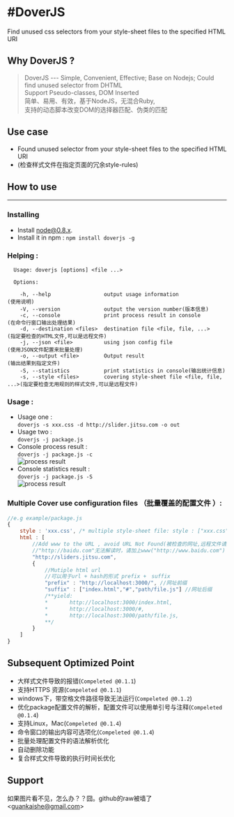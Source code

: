 #DoverJS
========
Find unused css selectors from your style-sheet files to the specified HTML URI
## Why DoverJS ?
> DoverJS --- Simple, Convenient, Effective; Base on Nodejs; Could find unused selector from DHTML <br />
> Support Pseudo-classes, DOM Inserted <br />
> 简单、易用、有效，基于NodeJS，无混合Ruby, <br />
> 支持的动态脚本改变DOM的选择器匹配、伪类的匹配

## Use case

- Found unused selector from your style-sheet files to the specified HTML URI
- (检查样式文件在指定页面的冗余style-rules)

## How to use
---
### Installing

* Install [node@0.8.x](http://nodejs.org).
* Install it in npm :
        `npm install doverjs -g`
    
### Helping : 

    
      Usage: doverjs [options] <file ...>
    
      Options:
      
        -h, --help                 output usage information             (使用说明)
        -V, --version              output the version number(版本信息)
        -c, --console              print process result in console      (在命令行窗口输出处理结果)
        -d, --destination <files>  destination file <file, file, ...>   (指定要检查的HTML文件,可以是远程文件)
        -j, --json <file>          using json config file               (使用JSON文件配置来批量处理)
        -o, --output <file>        Output result                        (输出结果到指定文件)
        -S, --statistics           print statistics in console(输出统计信息)
        -s, --style <files>        covering style-sheet file <file, file, ...>(指定要检查无用规则的样式文件,可以是远程文件)

### Usage :
    
*    Usage one :<br />
        `doverjs -s xxx.css -d http://slider.jitsu.com -o out`
*    Usage two :<br />
        `doverjs -j package.js`
*    Console process result :<br />
        `doverjs -j package.js -c`<br />
    ![process result](https://raw.github.com/switer/resource/master/process_result.png)
*    Console statistics result :<br />
        `doverjs -j package.js -S`<br />
    ![process result](https://raw.github.com/switer/resource/master/statistics.png)

    
### Multiple Cover use configuration files （批量覆盖的配置文件 ）:

```javascript
//e.g example/package.js
{
    style : 'xxx.css', /* multiple style-sheet file: style : ["xxx.css",'aaa.css'] */
    html : [
        //Add www to the URL , avoid URL Not Found(被检查的网址,远程文件请加上"http://"否则识别为本地文件); 
        //"http://baidu.com"无法解读时，请加上www("http://www.baidu.com")
        "http://sliders.jitsu.com",
        {
            //Mutiple html url
            //可以用于url + hash的形式 prefix +　suffix
            "prefix" : "http://localhost:3000/", //网址前缀
            "suffix" : ["index.html","#","path/file.js"] //网址后缀
            /**yield:
            *       http://localhost:3000/index.html,
            *       http://localhost:3000/#,
            *       http://localhost:3000/path/file.js,
            **/
        }
    ]
}
```
## Subsequent Optimized Point

*   大样式文件导致的报错(`Compeleted @0.1.1`)
*   支持HTTPS 资源(`Compeleted @0.1.1`)
*   windows下，带空格文件路径导致无法运行(`Compeleted @0.1.2`)
*   优化package配置文件的解析，配置文件可以使用单引号与注释(`Compeleted @0.1.4`)
*   支持Linux，Mac(`Compeleted @0.1.4`)
*   命令窗口的输出内容可选项化(`Compeleted @0.1.4`)
*   批量处理配置文件的语法解析优化
*   自动删除功能
*   复合样式文件导致的执行时间长优化

## Support
 如果图片看不见，怎么办？？囧。github的raw被墙了
  &lt;guankaishe@gmail.com&gt;


    

